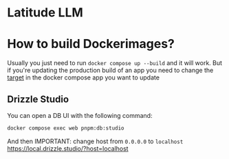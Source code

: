 # Latitude LLM

# How to build Dockerimages?

Usually you just need to run `docker compose up --build` and it will work. But
if you're updating the production build of an app you need to change the [target](https://docs.docker.com/compose/compose-file/build/#target) in the docker compose app you want to update

## Drizzle Studio

You can open a DB UI with the following command:

```bash
docker compose exec web pnpm:db:studio
```

And then IMPORTANT: change host from `0.0.0.0` to `localhost`
https://local.drizzle.studio/?host=localhost
